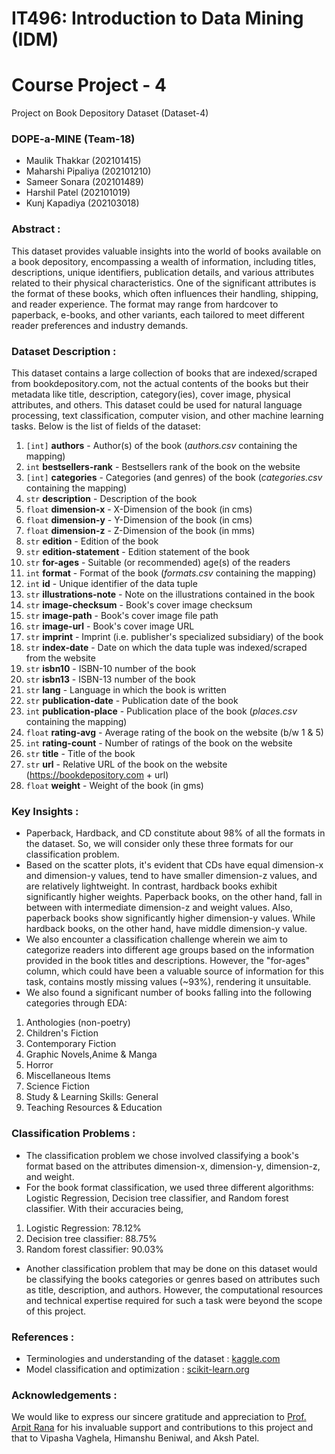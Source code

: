 # IT496: Introduction to Data Mining (IDM)
# Course Project - 4

Project on Book Depository Dataset (Dataset-4)

### DOPE-a-MINE (Team-18)
* Maulik Thakkar (202101415)
* Maharshi Pipaliya (202101210)
* Sameer Sonara (202101489)
* Harshil Patel (202101019)
* Kunj Kapadiya (202103018)

### Abstract :
This dataset provides valuable insights into the world of books available on a book depository, encompassing a wealth of information, including titles, descriptions, unique identifiers, publication details, and various attributes related to their physical characteristics. One of the significant attributes is the format of these books, which often influences their handling, shipping, and reader experience. The format may range from hardcover to paperback, e-books, and other variants, each tailored to meet different reader preferences and industry demands.

### Dataset Description :
This dataset contains a large collection of books that are indexed/scraped from bookdepository.com, not the actual contents of the books but their metadata like title, description, category(ies), cover image, physical attributes, and others. This dataset could be used for natural language processing, text classification, computer vision, and other machine learning tasks. Below is the list of fields of the dataset:

1. ``[int]`` **authors** - Author(s) of the book (*authors.csv* containing the mapping)
1. ``int`` **bestsellers-rank** - Bestsellers rank of the book on the website
1. ``[int]`` **categories** - Categories (and genres) of the book (*categories.csv* containing the mapping)
1. ``str`` **description** - Description of the book
1. ``float`` **dimension-x** - X-Dimension of the book (in cms)
1. ``float`` **dimension-y** - Y-Dimension of the book (in cms)
1. ``float`` **dimension-z** - Z-Dimension of the book (in mms)
1. ``str`` **edition** - Edition of the book
1. ``str`` **edition-statement** - Edition statement of the book
1. ``str`` **for-ages** - Suitable (or recommended) age(s) of the readers
1. ``int`` **format** - Format of the book (*formats.csv* containing the mapping)
1. ``int`` **id** - Unique identifier of the data tuple
1. ``str`` **illustrations-note** - Note on the illustrations contained in the book
1. ``str`` **image-checksum** - Book's cover image checksum
1. ``str`` **image-path** - Book's cover image file path
1. ``str`` **image-url** - Book's cover image URL
1. ``str`` **imprint** - Imprint (i.e. publisher's specialized subsidiary) of the book
1. ``str`` **index-date** - Date on which the data tuple was indexed/scraped from the website
1. ``str`` **isbn10** - ISBN-10 number of the book
1. ``str`` **isbn13** - ISBN-13 number of the book
1. ``str`` **lang** - Language in which the book is written
1. ``str`` **publication-date** - Publication date of the book
1. ``int`` **publication-place** - Publication place of the book (*places.csv* containing the mapping)
1. ``float`` **rating-avg** - Average rating of the book on the website (b/w 1 & 5)
1. ``int`` **rating-count** - Number of ratings of the book on the website
1. ``str`` **title** - Title of the book
1. ``str`` **url** - Relative URL of the book on the website (https://bookdepository.com + url)
1. ``float`` **weight** - Weight of the book (in gms)

### Key Insights :

- Paperback, Hardback, and CD constitute about 98% of all the formats in the dataset. So, we will consider only these three formats for our classification problem.
- Based on the scatter plots, it's evident that CDs have equal dimension-x and dimension-y values, tend to have smaller dimension-z values, and are relatively lightweight. In contrast, hardback books exhibit significantly higher weights. Paperback books, on the other hand, fall in between with intermediate dimension-z and weight values. Also, paperback books show significantly higher dimension-y values. While hardback books, on the other hand, have middle dimension-y value.
- We also encounter a classification challenge wherein we aim to categorize readers into different age groups based on the information provided in the book titles and descriptions. However, the "for-ages" column, which could have been a valuable source of information for this task, contains mostly missing values (~93%), rendering it unsuitable.
- We also found a significant number of books falling into the following categories through EDA:
1. Anthologies (non-poetry)
1. Children's Fiction
1. Contemporary Fiction
1. Graphic Novels,Anime & Manga
1. Horror
1. Miscellaneous Items
1. Science Fiction
1. Study & Learning Skills: General
1. Teaching Resources & Education

### Classification Problems :

- The classification problem we chose involved classifying a book's format based on the attributes dimension-x, dimension-y, dimension-z, and weight.
- For the book format classification, we used three different algorithms: Logistic Regression, Decision tree classifier, and Random forest classifier. With their accuracies being,
1. Logistic Regression: 78.12%
2. Decision tree classifier: 88.75%
3. Random forest classifier: 90.03%
- Another classification problem that may be done on this dataset would be classifying the books categories or genres based on attributes such as title, description, and authors. However, the computational resources and technical expertise required for such a task were beyond the scope of this project.

### References :

- Terminologies and understanding of the dataset : [kaggle.com](https://www.kaggle.com/datasets/sp1thas/book-depository-dataset)
- Model classification and optimization : [scikit-learn.org](https://scikit-learn.org/stable/supervised_learning.html)

### Acknowledgements :

We would like to express our sincere gratitude and appreciation to [Prof. Arpit Rana](https://www.daiict.ac.in/faculty-details/3407) for his invaluable support and contributions to this project and that to Vipasha Vaghela, Himanshu Beniwal, and Aksh Patel.
